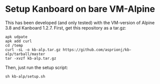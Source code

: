 # Setup Kanboard on bare VM-Alpine
This has been developed (and only tested) with the VM-version of Alpine 3.8 and
Kanboard 1.2.7. First, get this repository as a tar.gz:
```
apk udpate
apk add curl
cd /temp
curl -sL -o kb-alp.tar.gz https://github.com/asprionj/kb-alp/tarball/master
tar -xvzf kb-alp.tar.gz
```
Then, just run the setup script:
```
sh kb-alp/setup.sh
```
